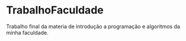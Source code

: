 # TrabalhoFaculdade
Trabalho final da materia de introdução a programação e algoritmos da minha faculdade.
